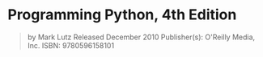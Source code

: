 # Programming Python, 4th Edition

> by Mark Lutz
> Released December 2010
> Publisher(s): O'Reilly Media, Inc.
> ISBN: 9780596158101
